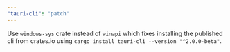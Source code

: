 ```yaml
---
"tauri-cli": "patch"
---
```


Use `windows-sys` crate instead of `winapi` which fixes installing the published cli from crates.io using `cargo install tauri-cli --version "^2.0.0-beta"`.
